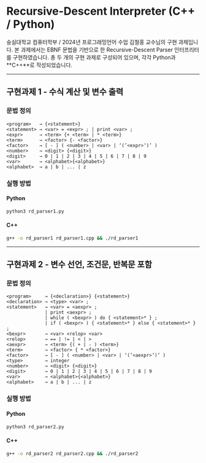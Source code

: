 #  Recursive-Descent Interpreter (C++ / Python)

숭실대학교 컴퓨터학부 / 2024년 프로그래밍언어 수업 김철홍 교수님의 구현 과제입니다.
본 과제에서는 EBNF 문법을 기반으로 한 Recursive-Descent Parser 인터프리터를 구현하였습니다.
총 두 개의 구현 과제로 구성되어 있으며, 각각 Python과 **C++**로 작성되었습니다.

---

## 구현과제 1 - 수식 계산 및 변수 출력

### 문법 정의

```ebnf
<program>   → {<statement>}
<statement> → <var> = <expr> ; | print <var> ;
<expr>      → <term> {+ <term> | * <term>}
<term>      → <factor> {- <factor>}
<factor>    → [ - ] ( <number> | <var> | ‘(’<expr>‘)’ )
<number>    → <digit> {<digit>}
<digit>     → 0 | 1 | 2 | 3 | 4 | 5 | 6 | 7 | 8 | 9
<var>       → <alphabet>{<alphabet>}
<alphabet>  → a | b | ... | z
```

### 실행 방법

#### Python

```bash
python3 rd_parser1.py
```

#### C++

```bash
g++ -o rd_parser1 rd_parser1.cpp && ./rd_parser1
```

---

## 구현과제 2 - 변수 선언, 조건문, 반복문 포함

### 문법 정의

```ebnf
<program>     → {<declaration>} {<statement>}
<declaration> → <type> <var> ;
<statement>   → <var> = <aexpr> ;
              | print <aexpr> ;
              | while ( <bexpr> ) do { <statement>* } ;
              | if ( <bexpr> ) { <statement>* } else { <statement>* } ;
<bexpr>       → <var> <relop> <var>
<relop>       → == | != | < | >
<aexpr>       → <term> {( + | - ) <term>}
<term>        → <factor> { * <factor>}
<factor>      → [ - ] ( <number> | <var> | ‘(’<aexpr>‘)’ )
<type>        → integer
<number>      → <digit> {<digit>}
<digit>       → 0 | 1 | 2 | 3 | 4 | 5 | 6 | 7 | 8 | 9
<var>         → <alphabet>{<alphabet>}
<alphabet>    → a | b | ... | z
```

### 실행 방법

#### Python

```bash
python3 rd_parser2.py
```

#### C++

```bash
g++ -o rd_parser2 rd_parser2.cpp && ./rd_parser2
```
